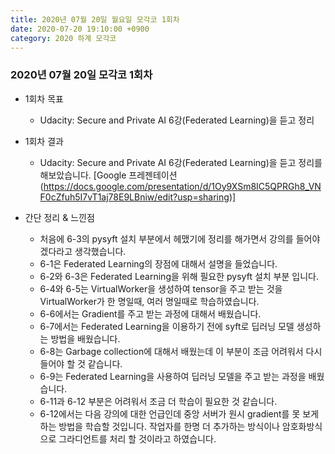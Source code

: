```yaml
---
title: 2020년 07월 20일 월요일 모각코 1회차
date: 2020-07-20 19:10:00 +0900
category: 2020 하계 모각코
---
```


### 2020년 07월 20일 모각코 1회차   

* 1회차 목표  
	* Udacity: Secure and Private AI 6강(Federated Learning)을 듣고 정리   

* 1회차 결과   
	* Udacity: Secure and Private AI 6강(Federated Learning)을 듣고 정리를 해보았습니다.
	[Google 프레젠테이션(https://docs.google.com/presentation/d/1Oy9XSm8IC5QPRGh8_VNF0cZfuh5I7vT1aj78E9LBniw/edit?usp=sharing)]

* 간단 정리 & 느낀점
	* 처음에 6-3의 pysyft 설치 부분에서 헤맸기에 정리를 해가면서 강의를 들어야겠다라고 생각했습니다.   
	* 6-1은 Federated Learning의 장점에 대해서 설명을 들었습니다.    
	* 6-2와 6-3은 Federated Learning을 위해 필요한 pysyft 설치 부분 입니다.   
	* 6-4와 6-5는 VirtualWorker을 생성하여 tensor을 주고 받는 것을 VirtualWorker가 한 명일때, 여러 명일때로 학습하였습니다.   
	* 6-6에서는 Gradient를 주고 받는 과정에 대해서 배웠습니다.   
	* 6-7에서는 Federated Learning을 이용하기 전에 syft로 딥러닝 모델 생성하는 방법을 배웠습니다.   
	* 6-8는 Garbage collection에 대해서 배웠는데 이 부분이 조금 어려워서 다시 들어야 할 것 같습니다.   
	* 6-9는 Federated Learning을 사용하여 딥러닝 모델을 주고 받는 과정을 배웠습니다.    
	* 6-11과 6-12 부분은 어려워서 조금 더 학습이 필요한 것 같습니다.
	* 6-12에서는 다음 강의에 대한 언급인데 중앙 서버가 원시 gradient를 못 보게 하는 방법을 학습할 것입니다. 작업자를 한명 더 추가하는 방식이나 암호화방식으로 그라디언트를 처리 할 것이라고 하였습니다.		 
